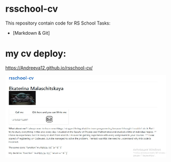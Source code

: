 # rsschool-cv
This repository contain code for RS School Tasks:

-   [Markdown & Git]

# my cv deploy:  
https://Andreeva12.github.io/rsschool-cv/

<p>
  
  ![0cv](0cv.jpg)
